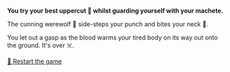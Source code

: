 **You try your best uppercut 🤛 whilst guarding yourself with your machete.**

The cunning werewolf 🐺 side-steps your punch and bites your neck 🤕.

You let out a gasp as the blood warms your tired body on its way out onto the ground. It's over ☠️.

[🔄 Restart the game](../../begin-journey.md) 
